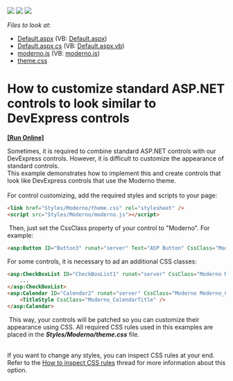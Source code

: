 <!-- default badges list -->
![](https://img.shields.io/endpoint?url=https://codecentral.devexpress.com/api/v1/VersionRange/128566462/17.1.4%2B)
[![](https://img.shields.io/badge/Open_in_DevExpress_Support_Center-FF7200?style=flat-square&logo=DevExpress&logoColor=white)](https://supportcenter.devexpress.com/ticket/details/T539371)
[![](https://img.shields.io/badge/📖_How_to_use_DevExpress_Examples-e9f6fc?style=flat-square)](https://docs.devexpress.com/GeneralInformation/403183)
<!-- default badges end -->
<!-- default file list -->
*Files to look at*:

* [Default.aspx](./CS/Default.aspx) (VB: [Default.aspx](./VB/Default.aspx))
* [Default.aspx.cs](./CS/Default.aspx.cs) (VB: [Default.aspx.vb](./VB/Default.aspx.vb))
* [moderno.js](./CS/Styles/Moderno/moderno.js) (VB: [moderno.js](./VB/Styles/Moderno/moderno.js))
* [theme.css](./CS/Styles/Moderno/theme.css)
<!-- default file list end -->
# How to customize standard ASP.NET controls to look similar to DevExpress controls
<!-- run online -->
**[[Run Online]](https://codecentral.devexpress.com/t539371/)**
<!-- run online end -->


<p>Sometimes, it is required to combine standard ASP.NET controls with our DevExpress controls. However, it is difficult to customize the appearance of standard controls. <br>This example demonstrates how to implement this and create controls that look like DevExpress controls that use the Moderno theme. <br><br>For control customizing, add the required styles and scripts to your page:</p>


```aspx
<link href="Styles/Moderno/theme.css" rel="stylesheet" />
<script src="Styles/Moderno/moderno.js"></script>

```


<p> Then, just set the CssClass property of your control to "Moderno". For example:</p>


```aspx
<asp:Button ID="Button3" runat="server" Text="ASP Button" CssClass="Moderno" />

```


<p>For some controls, it is necessary to ad an additional CSS classes:</p>


```aspx
<asp:CheckBoxList ID="CheckBoxList1" runat="server" CssClass="Moderno Moderno_CheckBoxList">
	...
</asp:CheckBoxList>
<asp:Calendar ID="Calendar2" runat="server" CssClass="Moderno Moderno_Calendar" Enabled="false">
	<TitleStyle CssClass="Moderno_CalendarTitle" />
</asp:Calendar>

```


<p> This way, your controls will be patched so you can customize their appearance using CSS. All required CSS rules used in this examples are placed in the <strong><em>Styles/Moderno/theme.css</em></strong> file. </p>
<p><br>If you want to change any styles, you can inspect CSS rules at your end. Refer to the <a href="https://www.devexpress.com/Support/Center/p/K18570">How to inspect CSS rules</a> thread for more information about this option.</p>

<br/>


